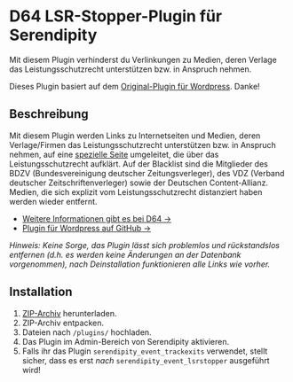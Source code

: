 # D64 LSR-Stopper-Plugin für Serendipity

Mit diesem Plugin verhinderst du Verlinkungen zu Medien, deren Verlage das Leistungsschutzrecht unterstützen bzw. in Anspruch nehmen.

Dieses Plugin basiert auf dem [Original-Plugin für Wordpress](http://wordpress.org/extend/plugins/d64-lsr-stopper/). Danke!

## Beschreibung

Mit diesem Plugin werden Links zu Internetseiten und Medien, deren Verlage/Firmen das Leistungsschutzrecht unterstützen bzw. in Anspruch nehmen, auf eine <a href="http://leistungsschutzrecht-stoppen.d-64.org/blacklisted/">spezielle Seite</a> umgeleitet, die über das Leistungsschutzrecht aufklärt. Auf der Blacklist sind die Mitglieder des BDZV (Bundesvereinigung deutscher Zeitungsverleger), des VDZ (Verband deutscher Zeitschriftenverleger) sowie der Deutschen Content-Allianz. Medien, die sich explizit vom Leistungsschutzrecht distanziert haben werden wieder entfernt.

<ul>
	<li><a href="http://leistungsschutzrecht-stoppen.d-64.org/">Weitere Informationen gibt es bei D64 &rarr;</a></li>
	<li><a href="https://github.com/gglnx/d64-lsr-stopper">Plugin für Wordpress auf GitHub &rarr;</a></li>
</ul>

<em>Hinweis: Keine Sorge, das Plugin lässt sich problemlos und rückstandslos entfernen (d.h. es werden keine Änderungen an der Datenbank vorgenommen), nach Deinstallation funktionieren alle Links wie vorher.</em>

## Installation

1. [ZIP-Archiv](https://github.com/mattsches/serendipity_event_lsrstopper/archive/master.zip) herunterladen.
2. ZIP-Archiv entpacken.
3. Dateien nach `/plugins/` hochladen.
4. Das Plugin im Admin-Bereich von Serendipity aktivieren.
5. Falls ihr das Plugin `serendipity_event_trackexits` verwendet, stellt sicher, dass es erst *nach* `serendipity_event_lsrstopper` ausgeführt wird!
